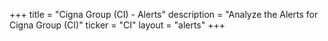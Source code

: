 +++
title = "Cigna Group (CI) - Alerts"
description = "Analyze the Alerts for Cigna Group (CI)"
ticker = "CI"
layout = "alerts"
+++

